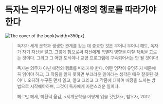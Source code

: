 # 독자는 의무가 아닌 애정의 행로를 따라가야 한다

![The cover of the book](https://cdn.myeongjae.kim/blog/2016/01/14/xxlarge.jpeg){width=350px}

> 독자가 세계 문학과 생생한 관계를 갖는 데 중요한 것은 무어니 무어니 해도, 독자가 자기 자신을 알고, 그렇게 함으로써 자신에게 특별히 영향을 미칠 작품을 고르는 것이다. 그리고 그 어떤 도식이나 교양 프로그램에 구속되어서는 안 될 것이다!
>
> 독자는 의무가 아닌 애정의 행로를 따라가야 한다. 어떤 명작이 유명하기 때문에 꼭 읽어야 하고, 그 작품을 알지 못하면 부끄러운 일이라는 생각은 매우 잘못된 것이다. 오히려 누구든 먼저 읽고, 알고 그리고 그 작품에 대하여 애정을 느끼는 방법으로 시작해야하며, 그것이 독자에게 자연스러운 일이다.
>
> 헤르만 헤세, 박환덕 옮김, <세계문학을 어떻게 읽을 것인가>, 범우사, 2012

